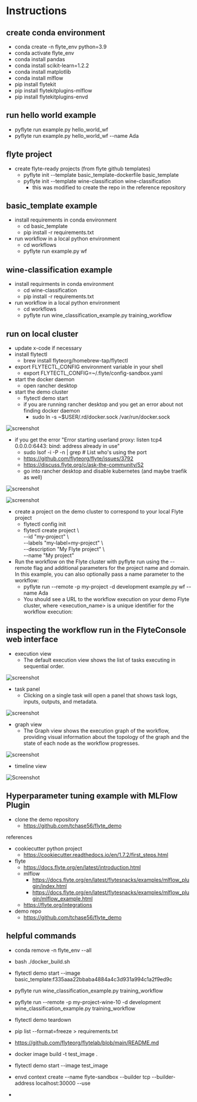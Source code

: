 # Instructions

## create conda environment 

* conda create -n flyte_env python=3.9
* conda activate flyte_env
* conda install pandas
* conda install scikit-learn=1.2.2
* conda install matplotlib
* conda install mlflow
* pip install flytekit
* pip install flytekitplugins-mlflow
* pip install flytekitplugins-envd

## run hello world example 

* pyflyte run example.py hello_world_wf
* pyflyte run example.py hello_world_wf --name Ada

## flyte project

* create flyte-ready projects (from flyte github templates)
    * pyflyte init --template basic_template-dockerfile basic_template
    * pyflyte init --template wine-classification wine-classification
        * this was modified to create the repo in the reference repository

## basic_template example

* install requirements in conda environment
    * cd basic_template
    * pip install -r requirements.txt
* run workflow in a local python environment
    * cd workflows
    * pyflyte run example.py wf

## wine-classification example

* install requirments in conda environment
    * cd wine-classification
    * pip install -r requirements.txt
* run workflow in a local python environment
    * cd workflows
    * pyflyte run wine_classification_example.py training_workflow

## run on local cluster

* update x-code if necessary
* install flytectl
    * brew install flyteorg/homebrew-tap/flytectl
* export FLYTECTL_CONFIG environment variable in your shell
    *  export FLYTECTL_CONFIG=~/.flyte/config-sandbox.yaml
* start the docker daemon
    * open rancher desktop
* start the demo cluster
    * flytectl demo start
    * if you are running rancher desktop and you get an error about not finding docker daemon
        * sudo ln -s ~$USER/.rd/docker.sock /var/run/docker.sock

![screenshot](images/daemon_error.png)

* if you get the error "Error starting userland proxy: listen tcp4 0.0.0.0:6443: bind: address already in use"
    * sudo lsof -i -P -n | grep <port number>  # List who's using the port
    * https://github.com/flyteorg/flyte/issues/3792
    * https://discuss.flyte.org/c/ask-the-community/52
    * go into rancher desktop and disable kubernetes (and maybe traefik as well)

![screenshot](images/port_error.png)

![screenshot](images/solution_to_port_error.png)

* create a project on the demo cluster to correspond to your local Flyte project
    * flytectl config init
    * flytectl create project \\ \
    --id "my-project" \\ \
    --labels "my-label=my-project" \\ \
    --description "My Flyte project" \\ \
    --name "My project"
* Run the workflow on the Flyte cluster with pyflyte run using the --remote flag and additional parameters for the project name and domain. In this example, you can also optionally pass a name parameter to the workflow:
    * pyflyte run --remote -p my-project -d development example.py wf --name Ada
    * You should see a URL to the workflow execution on your demo Flyte cluster, where <execution_name> is a unique identifier for the workflow execution:


## inspecting the workflow run in the FlyteConsole web interface
* execution view
    * The default execution view shows the list of tasks executing in sequential order.

![screenshot](images/execution_view_flyte.png)

* task panel
    * Clicking on a single task will open a panel that shows task logs, inputs, outputs, and metadata.

![screenshot](images/task_panel_flyte.png)

* graph view
    * The Graph view shows the execution graph of the workflow, providing visual information about the topology of the graph and the state of each node as the workflow progresses.

![screenshot](images/graph_view_flyte.png)

* timeline view

![Screenshot](images/timeline_view_flyte.png)

## Hyperparameter tuning example with MLFlow Plugin

* clone the demo repository
    * https://github.com/tchase56/flyte_demo


references
* cookiecutter python project
    * https://cookiecutter.readthedocs.io/en/1.7.2/first_steps.html
* flyte
    * https://docs.flyte.org/en/latest/introduction.html
    * mlflow
        * https://docs.flyte.org/en/latest/flytesnacks/examples/mlflow_plugin/index.html
        * https://docs.flyte.org/en/latest/flytesnacks/examples/mlflow_plugin/mlflow_example.html
    * https://flyte.org/integrations
* demo repo
    * https://github.com/tchase56/flyte_demo



## helpful commands

* conda remove -n flyte_env --all
* bash ./docker_build.sh
* flytectl demo start --image basic_template:f335aaa22bbaba4884a4c3d931a994c1a2f9ed9c
* pyflyte run wine_classification_example.py training_workflow 
* pyflyte run --remote -p my-project-wine-10 -d development wine_classification_example.py training_workflow

* flytectl demo teardown
* pip list --format=freeze > requirements.txt
* https://github.com/flyteorg/flytelab/blob/main/README.md
* docker image build -t test_image .
* flytectl demo start --image test_image



* envd context create --name flyte-sandbox --builder tcp --builder-address localhost:30000 --use
* 